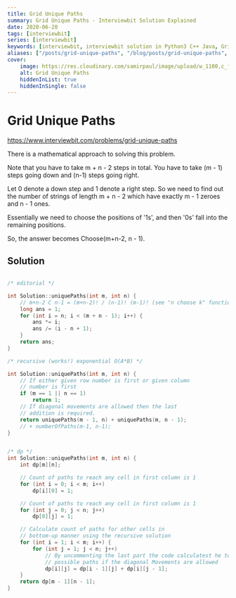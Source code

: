 ```yaml
---
title: Grid Unique Paths
summary: Grid Unique Paths - Interviewbit Solution Explained
date: 2020-06-20
tags: [interviewbit]
series: [interviewbit]
keywords: [interviewbit, interviewbit solution in Python3 C++ Java, Grid Unique Paths solution]
aliases: ["/posts/grid-unique-paths", "/blog/posts/grid-unique-paths", "/grid-unique-paths"]
cover:
    image: https://res.cloudinary.com/samirpaul/image/upload/w_1100,c_fit,co_rgb:FFFFFF,l_text:Arial_70_bold:Grid Unique Paths - Solution Explained/problem-solving.webp
    alt: Grid Unique Paths
    hiddenInList: true
    hiddenInSingle: false
---
```


# Grid Unique Paths

https://www.interviewbit.com/problems/grid-unique-paths


There is a mathematical approach to solving this problem.

Note that you have to take m + n - 2 steps in total.
You have to take (m - 1) steps going down and (n-1) steps going right.

Let 0 denote a down step and 1 denote a right step.
So we need to find out the number of strings of length m + n - 2
which have exactly m - 1 zeroes and n - 1 ones.

Essentially we need to choose the positions of '1s', and then '0s' fall into the remaining positions.

So, the answer becomes Choose(m+n-2, n - 1).
## Solution

```cpp

/* editorial */

int Solution::uniquePaths(int m, int n) {
    // m+n-2 C n-1 = (m+n-2)! / (n-1)! (m-1)! (see "n choose k" function, n! / k!(n-k)! )
    long ans = 1;
    for (int i = n; i < (m + n - 1); i++) {
        ans *= i;
        ans /= (i - n + 1);
    }
    return ans;
}

/* recursive (works!) exponential O(A*B) */

int Solution::uniquePaths(int m, int n) {
    // If either given row number is first or given column 
    // number is first 
    if (m == 1 || n == 1)
        return 1;
    // If diagonal movements are allowed then the last 
    // addition is required.
    return uniquePaths(m - 1, n) + uniquePaths(m, n - 1);
	// + numberOfPaths(m-1, n-1); 
}


/* dp */
int Solution::uniquePaths(int m, int n) {
    int dp[m][n];

    // Count of paths to reach any cell in first column is 1
    for (int i = 0; i < m; i++) 
        dp[i][0] = 1; 

    // Count of paths to reach any cell in first column is 1
    for (int j = 0; j < n; j++) 
        dp[0][j] = 1; 

    // Calculate count of paths for other cells in
    // bottom-up manner using the recursive solution
    for (int i = 1; i < m; i++) { 
        for (int j = 1; j < n; j++) 
            // By uncommenting the last part the code calculatest he total 
            // possible paths if the diagonal Movements are allowed 
            dp[i][j] = dp[i - 1][j] + dp[i][j - 1];
    } 
    return dp[m - 1][n - 1];
}
```